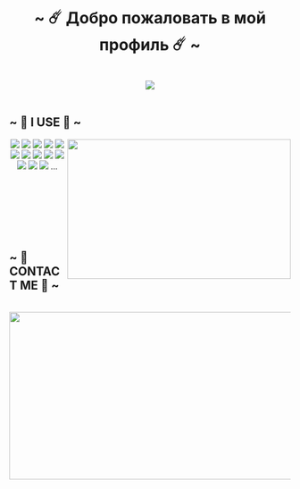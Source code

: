<body>
<h1 align="center">~ ☄️ Добро пожаловать в мой профиль ☄️ ~</h1>
<br>
<div align="center">
<img src="https://media0.giphy.com/headers/tverd/wnhJXkg9FM3P.gif">
</div>
<br>
<div>
<h2 align="left">            ~ 📇 I USE 📇 ~</h2>
<p>
<img src="https://c.tenor.com/3bTxZ4HdrysAAAAC/pixels-neon.gif"
     align="right" width="400.5px" height="250.5px">
</div>
<div>
<p align="center">
  <img src="https://img.shields.io/badge/c%23-%23239120.svg?style=for-the-badge&logo=c-sharp&logoColor=white"/>
  <img src="https://img.shields.io/badge/css3-%231572B6.svg?style=for-the-badge&logo=css3&logoColor=white"/>
  <img src="https://img.shields.io/badge/html5-%23E34F26.svg?style=for-the-badge&logo=html5&logoColor=white"/>
  <img src="https://img.shields.io/badge/javascript-%23323330.svg?style=for-the-badge&logo=javascript&logoColor=%23F7DF1E"/>
  <img src="https://img.shields.io/badge/php-%23777BB4.svg?style=for-the-badge&logo=php&logoColor=white"/>
  <img src="https://img.shields.io/badge/python-3670A0?style=for-the-badge&logo=python&logoColor=ffdd54"/>
  <img src="https://img.shields.io/badge/bootstrap-%23563D7C.svg?style=for-the-badge&logo=bootstrap&logoColor=white"/>
  <img src="https://img.shields.io/badge/.NET-5C2D91?style=for-the-badge&logo=.net&logoColor=white"/>
  <img src="https://img.shields.io/badge/jquery-%230769AD.svg?style=for-the-badge&logo=jquery&logoColor=white"/>
  <img src="https://img.shields.io/badge/node.js-6DA55F?style=for-the-badge&logo=node.js&logoColor=white"/>
  <img src="https://img.shields.io/badge/Debian-D70A53?style=for-the-badge&logo=debian&logoColor=white"/>
  <img src="https://img.shields.io/badge/Windows-0078D6?style=for-the-badge&logo=windows&logoColor=white"/>
  <img src="https://img.shields.io/badge/adobe-%23FF0000.svg?style=for-the-badge&logo=adobe&logoColor=white"/> ...
  
  <br><br> 
</p>
  <br><br> 
  <br>
<h2>          ~ 📝 CONTACT ME 📝 ~</h2>


  
  
 <p align="center" ><br>
          <a href="https://discord.com/invite/asAUrZRSj">
            <img alt="" src="https://i.pinimg.com/originals/ae/66/a7/ae66a76fc2050ab30c4166909622c8d2.gif"
            width="900.5px" height="300.5px">
       <br>
       <img alt="" src="https://img.shields.io/discord/882105368187121675.svg?label=Discord&logo=Discord&colorB=7289da&style=for-the-badge">
          </a>
<br>
</div>
</div>
</body>
